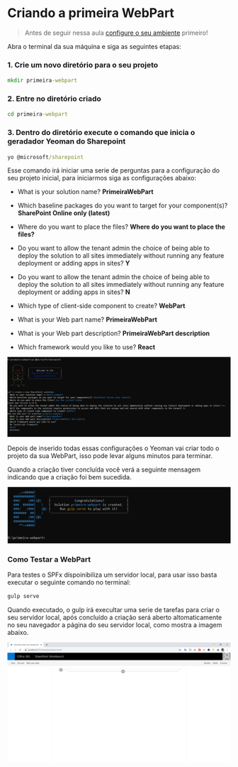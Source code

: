 # Criando a primeira WebPart

> Antes de seguir nessa aula [configure o seu ambiente](https://github.com/rogeriomattos/curso-sharepoint-framework/tree/master/01%20-%20Configura%C3%A7%C3%A3o%20do%20ambiente%20de%20desenvolvimento) primeiro!

Abra o terminal da sua máquina e siga as seguintes etapas:

### 1. Crie um novo diretório para o seu projeto

```cmd
mkdir primeira-webpart
```

### 2. Entre no diretório criado

```cmd
cd primeira-webpart
```

### 3. Dentro do diretório execute o comando que inicia o geradador Yeoman do Sharepoint

```cmd
yo @microsoft/sharepoint
```

  Esse comando irá iniciar uma serie de perguntas para a configuração do seu projeto inicial, para iniciarmos siga as configurações abaixo:

  - What is your solution name? **PrimeiraWebPart**
  - Which baseline packages do you want to target for your component(s)? **SharePoint Online only (latest)**
  - Where do you want to place the files? **Where do you want to place the files?**
  - Do you want to allow the tenant admin the choice of being able to deploy the solution to all sites immediately without running any feature deployment or adding apps in sites? **Y**
  - Do you want to allow the tenant admin the choice of being able to deploy the solution to all sites immediately without running any feature deployment or adding apps in sites? **N**
  - Which type of client-side component to create? **WebPart**
  
  - What is your Web part name? **PrimeiraWebPart**
  - What is your Web part description? **PrimeiraWebPart description**
  - Which framework would you like to use? **React**

![Prompts Yeoman](https://github.com/rogeriomattos/curso-sharepoint-framework/blob/master/02%20-%20Criando%20a%20primeira%20WebPart/assets/promptsYeomanSharePoint.PNG)

Depois de inserido todas essas configurações o Yeoman vai criar todo o projeto da sua WebPart, isso pode levar alguns minutos para terminar.

Quando a criação tiver concluída você verá a seguinte mensagem indicando que a criação foi bem sucedida.

![Criação da WebPart concluída](https://github.com/rogeriomattos/curso-sharepoint-framework/blob/master/02%20-%20Criando%20a%20primeira%20WebPart/assets/WebPartCreated.PNG)

### Como Testar a WebPart

Para testes o SPFx díspoinibiliza um servidor local, para usar isso basta executar o seguinte comando no terminal:

```cmd
gulp serve
```
Quando executado, o gulp  irá execultar uma serie  de tarefas para criar o seu  servidor local, após concluído a criação será aberto altomaticamente no seu navegador a página do seu servidor local, como mostra a imagem abaixo.

![Server Local](https://github.com/rogeriomattos/curso-sharepoint-framework/blob/master/02%20-%20Criando%20a%20primeira%20WebPart/assets/localServer.PNG)

